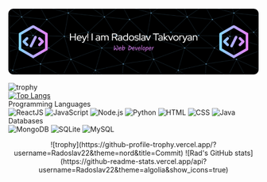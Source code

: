 ![Github Banner](https://github.com/Radoslav22/Radoslav22/blob/main/assets/github-header-image.png)

<!--
**Radoslav22/Radoslav22** is a ✨ _special_ ✨ repository because its `README.md` (this file) appears on your GitHub profile.

Here are some ideas to get you started:

- 🔭 I’m currently working on ...
- 🌱 I’m currently learning ...
- 👯 I’m looking to collaborate on ...
- 🤔 I’m looking for help with ...
- 💬 Ask me about ...
- 📫 How to reach me: ...
- 😄 Pronouns: ...
- ⚡ Fun fact: ...
-->
![trophy](https://github-profile-trophy.vercel.app/?username=Radoslav22&theme=nord&title=Commit)
 <br>
[![Top Langs](https://github-readme-stats.vercel.app/api/top-langs/?username=Radoslav22&layout=compact&theme=algolia&exclude=.vim)](https://github.com/anuraghazra/github-readme-stats) <br>
Programming Languages
<br>
![ReactJS](https://img.shields.io/badge/React-20232A?style=for-the-badge&logo=react&logoColor=61DAFB)
![JavaScript](https://img.shields.io/badge/JavaScript-F7DF1E?style=for-the-badge&logo=javascript&logoColor=black)
![Node.js](https://img.shields.io/badge/Node.js-43853D?style=for-the-badge&logo=node.js&logoColor=white)
![Python](https://img.shields.io/badge/Python-14354C?style=for-the-badge&logo=python&logoColor=white)
![HTML](https://img.shields.io/badge/HTML5-E34F26?style=for-the-badge&logo=html5&logoColor=white)
![CSS](https://img.shields.io/badge/CSS3-1572B6?style=for-the-badge&logo=css3&logoColor=white)
![Java](https://img.shields.io/badge/Java-ED8B00?style=for-the-badge&logo=openjdk&logoColor=white)
<br>
Databases
<br>
![MongoDB](	https://img.shields.io/badge/MongoDB-4EA94B?style=for-the-badge&logo=mongodb&logoColor=white)
![SQLite](https://img.shields.io/badge/SQLite-07405E?style=for-the-badge&logo=sqlite&logoColor=white)
![MySQL](https://img.shields.io/badge/MySQL-005C84?style=for-the-badge&logo=mysql&logoColor=white)
<br>
<div align="center"> ![trophy](https://github-profile-trophy.vercel.app/?username=Radoslav22&theme=nord&title=Commit)
![Rad's GitHub stats](https://github-readme-stats.vercel.app/api?username=Radoslav22&theme=algolia&show_icons=true)</div>


